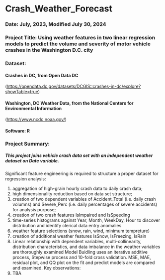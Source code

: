 # Crash_Weather_Forecast
### Date: July, 2023, Modified July 30, 2024
### Project Title: Using weather features in two linear regression models to predict the volume and severity of motor vehicle crashes in the Washington D.C. city
### Dataset: 
  #### Crashes in DC, from Open Data DC 
  (https://opendata.dc.gov/datasets/DCGIS::crashes-in-dc/explore?showTable=true)
  #### Washington, DC Weather Data, from the National Centers for Environmental Information
  (https://www.ncdc.noaa.gov/)
  #### Software: R
### Project Summary:
##### This project joins vehicle crash data set with an independent weather dataset on Date variable. 
Significant feature engineering is required to structure a proper dataset for regression analysis:
  1. aggregation of high-grain hourly crash data to daily crash data;
  2. high dimensionality reduction based on data set structure;
  3. creation of two dependent variables of Accident_Total (i.e. daily crash volumns) and Severe_Perc (i.e. daily percentages of severe accidents) for analysis purpose;
  4. creation of two crash features IsImpaired and IsSpeeding
  5. time-series histograms against Year, Month, WeekDay, Hour to discover distribution and identify clerical data entry anomalies
  6. weather feature selections (snow, rain, wind, minimum tempreture)
  7. creation of additional weather features IsSnow, IsFreezing, IsRain
  8. Linear relationship with dependent variables, multi-collinearity, distribution characteristics, and data imbalance in the weather variables are thoroughly examined
Model Buidling uses an iterative additive process, Stepwise process and 10-fold cross validation. MSE, MAE, residual plot, and QQ plot on the fit and predict models are compared and examined.
Key observations:
  1. TBA


